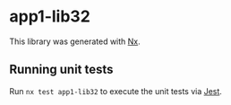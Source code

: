 # app1-lib32

This library was generated with [Nx](https://nx.dev).

## Running unit tests

Run `nx test app1-lib32` to execute the unit tests via [Jest](https://jestjs.io).
